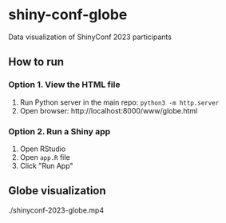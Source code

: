 # shiny-conf-globe
Data visualization of ShinyConf 2023 participants

## How to run

### Option 1. View the HTML file

1. Run Python server in the main repo: `python3 -m http.server`
2. Open browser: http://localhost:8000/www/globe.html

### Option 2. Run a Shiny app

1. Open RStudio
2. Open `app.R` file
3. Click "Run App"

## Globe visualization

./shinyconf-2023-globe.mp4
